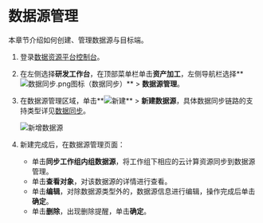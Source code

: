 # 数据源管理

本章节介绍如何创建、管理数据源与目标端。

1.  登录[数据资源平台控制台](https://dataq.console.aliyun.com)。

2.  在左侧选择**研发工作台**，在顶部菜单栏单击**资产加工**，左侧导航栏选择**![数据同步.png](https://static-aliyun-doc.oss-accelerate.aliyuncs.com/assets/img/zh-CN/7838239061/p204224.png)图标（数据同步）** \> **数据源管理**。

3.  在数据源管理区域，单击**![新建](https://static-aliyun-doc.oss-accelerate.aliyuncs.com/assets/img/zh-CN/9397899061/p204355.png)** \> **新建数据源**，具体数据同步链路的支持类型详见[数据同步](/cn.zh-CN/产品简介/使用限制.md)。

    ![新增数据源](https://static-aliyun-doc.oss-accelerate.aliyuncs.com/assets/img/zh-CN/1377530261/p271307.png)

4.  新建完成后，在数据源管理页面：

    -   单击**同步工作组内组数据源**，将工作组下相应的云计算资源同步到数据源管理。
    -   单击**查看对象**，对该数据源的详情进行查看。
    -   单击**编辑**，对除数据源类型外的，数据源信息进行编辑，操作完成后单击**确定**。
    -   单击**删除**，出现删除提醒，单击**确定**。

